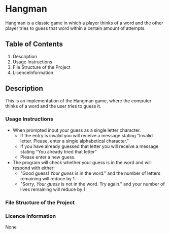 # Hangman
Hangman is a classic game in which a player thinks of a word and the other player tries to guess that word within a certain amount of attempts.

## Table of Contents
1. Description
1. Usage Instructions
1. File Structure of the Project
1. LicenceInformation

## Description
This is an implementation of the Hangman game, where the computer thinks of a word and the user tries to guess it. 

### Usage Instructions
- When prompted input your guess as a single letter character.
    - If the entry is invalid you will receive a message stating "Invalid letter. Please, enter a single alphabetical character."
    - If you have already guessed that letter you will receive a message stating "You already tried that letter"
    - Please enter a new guess.
- The program will check whether your guess is in the word and will respond with either:
    - "Good guess! *Your guess* is in the word." and the number of letters remaining will reduce by 1.
    - "Sorry, *Your guess* is not in the word. Try again." and your number of lives remaining will reduce by 1.

### File Structure of the Project


### Licence Information
None
